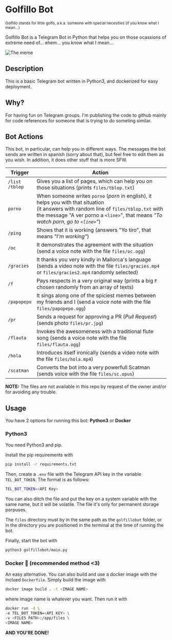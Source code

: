 # **Golfillo Bot**

<small>Golfillo stands for little golfo, a.k.a. someone with special necesities (if you know what I mean...)</small>

Golfillo Bot is a Telegram Bot in Python that helps you on those ocassions of extreme need of... ehem... you know what I mean...

![The meme](https://i.imgur.com/V9IoYcym.png)

## **Description**

This is a basic Telegram bot written in Python3, and dockerized for easy deployment.

## **Why?**

For having fun on Telegram groups. I'm publishing the code to github mainly for code references for someone that is trying to do someting similar.

## **Bot Actions**

This bot, in particular, can help you in different ways. The messages the bot sends are written in spanish (sorry about that), but feel free to edit them as you wish. In addition, it does other stuff that is more SFW.

|Trigger|Action|
|--|--|
|`/list`<br>`/tblop`|Gives you a list of pages, which can help you on those situations (prints `files/tblop.txt`)|
|`porno`|When someone writes `porno` (_porn_ in english), it helps you with that situation<br>(it answers with random line of `files/tblop.txt` with the message "A ver porno a `<line>`", that means _"To watch porn, go to `<line>`"_)|
|`/ping`|Shows that it is working (answers "Yo tiro", that means _"I'm working"_)|
|`/oc`|It demonstrates the agreement with the situation (send a voice note with the file `files/oc.ogg`)|
|`/gracies`|It thanks you very kindly in Mallorca's language (sends a video note with the file `files/gracies.mp4` or `files/gracies2.mp4` randomly selected)|
|`/f`|Pays respects in a very original way (prints a big `F` chosen randomly from an array of texts)|
|`/papopepo`|It sings along one of the spiciest memes between my friends and I (send a voice note with the file `files/papopepo.ogg`)|
|`/pr`|Sends a request for approving a PR (_Pull Request_) (sends photo `files/pr.jpg`)|
|`/flauta`|Invokes the awesomeness with a traditional flute song (sends a voice note with the file `files/flauta.ogg`)|
|`/hola`|Introduces itself ironically (sends a video note with the file `files/hola.mp4`)|
|`/scatman`|Converts the bot into a very powerfull Scatman (sends voice with the file `files/sc.opus`)|

**NOTE:** The files are not available in this repo by request of the owner and/or for avoiding any trouble.

## **Usage**

You have 2 options for running this bot: **Python3** or **Docker**

### **Python3**

You need Python3 and pip.

Install the pip requirements with

```bash
pip install -r requirements.txt
```

Then, create a `.env` file with the Telegram API key in the variable `TEL_BOT_TOKEN`. The format is as follows:

```bash
TEL_BOT_TOKEN=<API Key>
```

You can also ditch the file and put the key on a system variable with the same name, but it will be volatile. The file it's only for permanent storage porpuses.

The `files` directory must by in the same path as the `golfillobot` folder, or in the directory you are positioned in the terminal at the time of running the bot.

Finally, start the bot with

```bash
python3 golfillobot/main.py
```

### **Docker** 🐋 (recommended method <3)

An easy alternative. You can also build and use a docker image with the inclued `Dockerfile`. Simply build the image with

```bash
docker image build . -t <IMAGE NAME>
```

where image name is whatever you want. Then run it with

```bash
docker run -d \
-e TEL_BOT_TOKEN=<API KEY> \
-v <FILES PATH>:/app/files \
<IMAGE NAME>
```

**AND YOU'RE DONE!**
